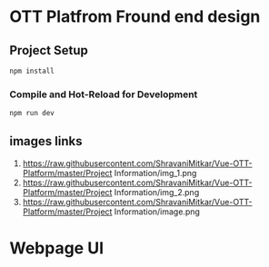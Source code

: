 # OTT Platfrom Fround end design
## Project Setup

```sh
npm install
```

### Compile and Hot-Reload for Development

```sh
npm run dev
```

## images links 
  1) https://raw.githubusercontent.com/ShravaniMitkar/Vue-OTT-Platform/master/Project Information/img_1.png
  2) https://raw.githubusercontent.com/ShravaniMitkar/Vue-OTT-Platform/master/Project Information/img_2.png
  3) https://raw.githubusercontent.com/ShravaniMitkar/Vue-OTT-Platform/master/Project Information/image.png
# Webpage UI

<img hre="https://raw.githubusercontent.com/ShravaniMitkar/Vue-OTT-Platform/master/Project Information/img_1.png"/>
<img hre="https://raw.githubusercontent.com/ShravaniMitkar/Vue-OTT-Platform/master/Project Information/img_2.png"/>

<img hre="https://raw.githubusercontent.com/ShravaniMitkar/Vue-OTT-Platform/master/Project Information/image"/>
